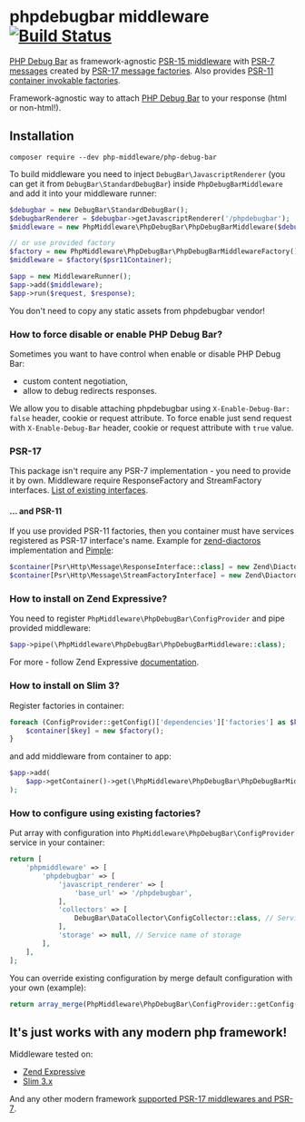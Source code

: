 # phpdebugbar middleware [![Build Status](https://travis-ci.org/php-middleware/phpdebugbar.svg?branch=master)](https://travis-ci.org/php-middleware/phpdebugbar)
[PHP Debug Bar](http://phpdebugbar.com/) as framework-agnostic [PSR-15 middleware](https://www.php-fig.org/psr/psr-15/) with [PSR-7 messages](https://www.php-fig.org/psr/psr-7/) created by [PSR-17 message factories](https://www.php-fig.org/psr/psr-17/). Also provides [PSR-11 container invokable factories](https://www.php-fig.org/psr/psr-11/).

Framework-agnostic way to attach [PHP Debug Bar](http://phpdebugbar.com/) to your response (html or non-html!).

## Installation

```
composer require --dev php-middleware/php-debug-bar
```

To build middleware you need to inject `DebugBar\JavascriptRenderer` (you can get it from `DebugBar\StandardDebugBar`) inside `PhpDebugBarMiddleware` and add it into your middleware runner:

```php
$debugbar = new DebugBar\StandardDebugBar();
$debugbarRenderer = $debugbar->getJavascriptRenderer('/phpdebugbar');
$middleware = new PhpMiddleware\PhpDebugBar\PhpDebugBarMiddleware($debugbarRenderer, $psr17ResponseFactory, $psr17StreamFactory);

// or use provided factory
$factory = new PhpMiddleware\PhpDebugBar\PhpDebugBarMiddlewareFactory();
$middleware = $factory($psr11Container);

$app = new MiddlewareRunner();
$app->add($middleware);
$app->run($request, $response);
```

You don't need to copy any static assets from phpdebugbar vendor!

### How to force disable or enable PHP Debug Bar?

Sometimes you want to have control when enable or disable PHP Debug Bar:
* custom content negotiation,
* allow to debug redirects responses.

We allow you to disable attaching phpdebugbar using `X-Enable-Debug-Bar: false` header, cookie or request attribute.
To force enable just send request with `X-Enable-Debug-Bar` header, cookie or request attribute with `true` value.

### PSR-17

This package isn't require any PSR-7 implementation - you need to provide it by own. Middleware require ResponseFactory and StreamFactory interfaces. [List of existing interfaces](https://packagist.org/providers/psr/http-factory-implementation).

#### ... and PSR-11

If you use provided PSR-11 factories, then you container must have services registered as PSR-17 interface's name. Example for [zend-diactoros](https://github.com/zendframework/zend-diactoros) implementation and [Pimple](https://pimple.symfony.com/):

```php
$container[Psr\Http\Message\ResponseInterface::class] = new Zend\Diactoros\ResponseFactory();
$container[Psr\Http\Message\StreamFactoryInterface] = new Zend\Diactoros\StreamFactory();
```

### How to install on Zend Expressive?

You need to register `PhpMiddleware\PhpDebugBar\ConfigProvider` and pipe provided middleware:

```php
$app->pipe(\PhpMiddleware\PhpDebugBar\PhpDebugBarMiddleware::class);
```

For more - follow Zend Expressive [documentation](https://docs.zendframework.com/zend-expressive/v3/features/modular-applications/).

### How to install on Slim 3?

Register factories in container:

```php
foreach (ConfigProvider::getConfig()['dependencies']['factories'] as $key => $factory) {
    $container[$key] = new $factory();
}
```

and add middleware from container to app:

```php
$app->add(
    $app->getContainer()->get(\PhpMiddleware\PhpDebugBar\PhpDebugBarMiddleware::class)
);
```

### How to configure using existing factories?

Put array with configuration into `PhpMiddleware\PhpDebugBar\ConfigProvider` service in your container:

```php
return [
    'phpmiddleware' => [
        'phpdebugbar' => [
            'javascript_renderer' => [
                'base_url' => '/phpdebugbar',
            ],
            'collectors' => [
                DebugBar\DataCollector\ConfigCollector::class, // Service names of collectors
            ],
            'storage' => null, // Service name of storage
        ],
    ],
];
```

You can override existing configuration by merge default configuration with your own (example):

```php
return array_merge(PhpMiddleware\PhpDebugBar\ConfigProvider::getConfig(), $myOverritenConfig);
```

## It's just works with any modern php framework!

Middleware tested on:
* [Zend Expressive](https://github.com/zendframework/zend-expressive)
* [Slim 3.x](https://github.com/slimphp/Slim)

And any other modern framework [supported PSR-17 middlewares and PSR-7](https://mwop.net/blog/2015-01-08-on-http-middleware-and-psr-7.html).
